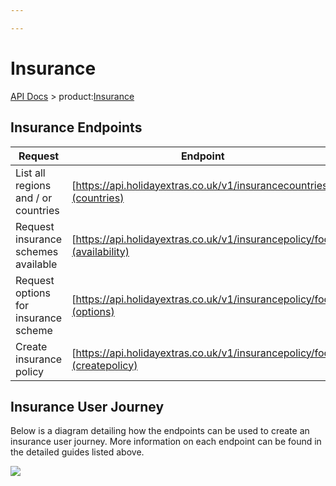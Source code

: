 ```yaml
---

---
```


# Insurance

[API Docs](/hxapi/) > product:[Insurance](index)

## Insurance Endpoints

 | Request | Endpoint | Method |
 | ------- | -------- | ------ |
 | List all regions and / or countries | [https://api.holidayextras.co.uk/v1/insurancecountries](countries) | GET |
 | Request insurance schemes available | [https://api.holidayextras.co.uk/v1/insurancepolicy/foo](availability) | GET |
 | Request options for insurance scheme | [https://api.holidayextras.co.uk/v1/insurancepolicy/foo](options) | GET |
 | Create insurance policy | [https://api.holidayextras.co.uk/v1/insurancepolicy/foo](createpolicy) | POST |


## Insurance User Journey

Below is a diagram detailing how the endpoints can be used to create an insurance user journey. More information on each endpoint can be found in the detailed guides listed above.

![](https://github.com/holidayextras/partner-api-docs/blob/master/site/hxapi/insurance/workflow.png)

